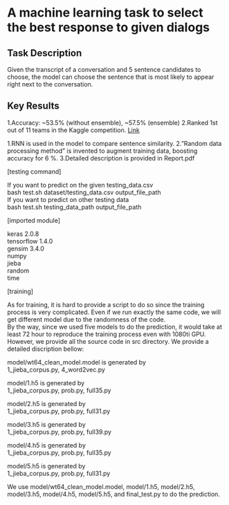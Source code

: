 A machine learning task to select the best response to given dialogs 
==
## Task Description
Given the transcript of a conversation and 5 sentence candidates to choose, the model can choose the sentence that is most likely to appear right next to the conversation. 

## Key Results
1.Accuracy: ~53.5% (without ensemble), ~57.5% (ensemble) 
2.Ranked 1st out of 11 teams in the Kaggle competition. [Link](https://www.kaggle.com/c/ml-2018spring-final-tv-conversation/leaderboard) 

1.RNN is used in the model to compare sentence similarity.
2.”Random data processing method” is invented to augment training data, boosting accuracy for 6 %.
3.Detailed description is provided in Report.pdf




[testing command]

If you want to predict on the given testing_data.csv     
bash test.sh dataset/testing_data.csv output_file_path     
If you want to predict on other testing data       
bash test.sh testing_data_path output_file_path



[imported module]

keras 2.0.8      
tensorflow 1.4.0      
gensim 3.4.0     
numpy     
jieba     
random     
time     


[training]

As for training, it is hard to provide a script to do so since the training process is very complicated. Even if we run exactly the same code, we will get different model due to the randomness of the code.     
By the way, since we used five models to do the prediction, it would take at least 72 hour to reproduce the training process even with 1080ti GPU.     
However, we provide all the source code in src directory. We provide a detailed discription bellow:     

model/wt64_clean_model.model is generated by     
1_jieba_corpus.py, 4_word2vec.py     

model/1.h5 is generated by     
1_jieba_corpus.py, prob.py, full35.py     

model/2.h5 is generated by     
1_jieba_corpus.py, prob.py, full31.py     

model/3.h5 is generated by     
1_jieba_corpus.py, prob.py, full39.py     

model/4.h5 is generated by     
1_jieba_corpus.py, prob.py, full35.py     

model/5.h5 is generated by     
1_jieba_corpus.py, prob.py, full31.py     

We use model/wt64_clean_model.model, model/1.h5, model/2.h5, model/3.h5, model/4.h5, model/5.h5, and final_test.py to do the prediction.     
